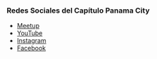 <!--### Chapter Information
* Chapter Region

### Social Links
* [Meetup]()
* [Social Link](#)-->
### Redes Sociales del Capítulo Panama City
* [Meetup](https://www.meetup.com/es/OWASP-Panama-City-Chapter/)
* [YouTube](https://www.youtube.com/channel/UCYjJxfxQEJ9DAF7-VUWGUaw?view_as/)
* [Instagram](https://www.instagram.com/owasp_panama_city/?hl=es-la/)
* [Facebook](https://www.facebook.com/owasp.panama.city.chapter/)